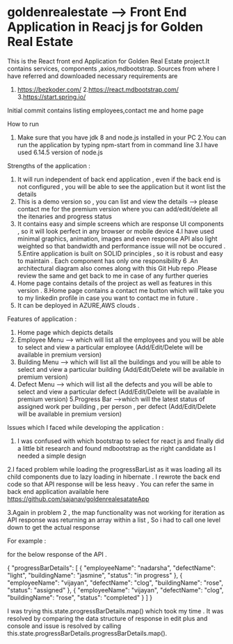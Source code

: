 # goldenrealestate --> Front End Application in Reacj js for Golden Real Estate

This is the React front end Application  for Golden  Real  Estate project.It contains services, components ,axios,mdbootstrap.
Sources from where I have referred and downloaded necessary requirements are 
1. https://bezkoder.com/
2.https://react.mdbootstrap.com/
3.https://start.spring.io/

Initial commit contains listing employees,contact me and home page 

How to run 

1. Make sure that you have jdk 8 and node.js installed in your PC 
2.You can run the application by typing npm-start from <Your directory><react-crud> in command line
3.I have used 6.14.5 version of node.js

Strengths of the application :

1. It will run independent of back end application , even if the back end is not configured , you will be able to see the application 
but it wont list the details 
2. This is a demo version so , you can list and view the details --> please contact me for the premium version where you can 
add/edit/delete all the itenaries and progress status 
3. It contains easy and simple screens which are response UI components , so it will look perfect in any browser or mobile device 
4.I have used minimal graphics, animation, images and even response API also light weighted so that bandwidth and performance issue will not be occured . 
5.Entire application is built on SOLID principles , so it is robust and easy to maintain . Each component has only one responsibility 
6 .An architectural diagram also comes along with this Git Hub repo .Please review the same and get back to me in case of any further queries
7. Home page contains details of the project as well as features in this version . 
8.Home page contains a contact me button which will take you to my linkedin profile in case you want to contact me in future . 
9. It can be deployed in AZURE,AWS clouds .

Features of application :

1. Home page which depicts details 
2. Employee Menu --> which will list all the employees and you will be able to select and view a particular employee (Add/Edit/Delete will be available in premium version)
3. Building Menu --> which will list all the buildings and you will be able to select and view a particular building (Add/Edit/Delete will be available in premium version) 
4. Defect Menu --> which will list all the defects  and you will be able to select and view a particular defect   (Add/Edit/Delete will be available in premium version)
5.Progress Bar  -->which will the latest status of assigned work per building , per person , per defect  (Add/Edit/Delete will be available in premium version)


Issues which I faced while developing the application :


1. I was confused with which bootstrap to select for react js and finally did a little bit research and found mdbootstrap as the right candidate as I needed a simple design 

2.I faced problem while loading the progressBarList as it was loading all its child components due to lazy loading in hibernate . I rewrote the back end code so that API response will be less heavy . You can refer the same in back end application available here 
https://github.com/sajanav/goldenrealesatateApp

3.Again in problem 2 , the map functionality was not working for iteration as API response was returning an array within a list , So i had to call one level down to get the actual response 

For example : 

for the below response of the API .

{
    "progressBarDetails": [
        {
            "employeeName": "nadarsha",
            "defectName": "light",
            "buildingName": "jasmine",
            "status": "in progress"
        },
        {
            "employeeName": "vijayan",
            "defectName": "clog",
            "buildingName": "rose",
            "status": "assigned"
        },
        {
            "employeeName": "vijayan",
            "defectName": "clog",
            "buildingName": "rose",
            "status": "completed"
        }
    ]
}

I was trying this.state.progressBarDetails.map() which took my  time . It was resolved by comparing the data structure of response  in edit plus and console and issue is resolved by calling this.state.progressBarDetails.progressBarDetails.map().







